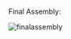 Final Assembly:

![finalassembly](https://github.com/Frizellle/robot/assets/131860547/ee93671b-97a8-4e29-b4b9-21d72a5cda43)
